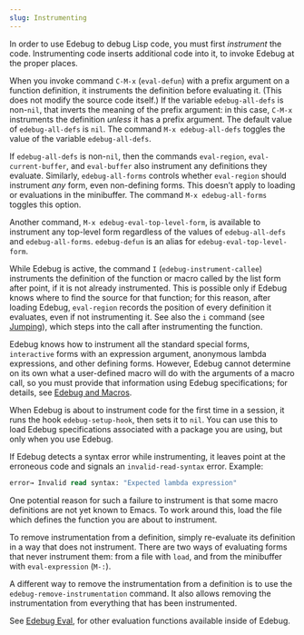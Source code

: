```yaml
---
slug: Instrumenting
---
```


In order to use Edebug to debug Lisp code, you must first *instrument* the code. Instrumenting code inserts additional code into it, to invoke Edebug at the proper places.

When you invoke command `C-M-x` (`eval-defun`) with a prefix argument on a function definition, it instruments the definition before evaluating it. (This does not modify the source code itself.) If the variable `edebug-all-defs` is non-`nil`, that inverts the meaning of the prefix argument: in this case, `C-M-x` instruments the definition *unless* it has a prefix argument. The default value of `edebug-all-defs` is `nil`. The command `M-x edebug-all-defs` toggles the value of the variable `edebug-all-defs`.

If `edebug-all-defs` is non-`nil`, then the commands `eval-region`, `eval-current-buffer`, and `eval-buffer` also instrument any definitions they evaluate. Similarly, `edebug-all-forms` controls whether `eval-region` should instrument *any* form, even non-defining forms. This doesn’t apply to loading or evaluations in the minibuffer. The command `M-x edebug-all-forms` toggles this option.

Another command, `M-x edebug-eval-top-level-form`, is available to instrument any top-level form regardless of the values of `edebug-all-defs` and `edebug-all-forms`. `edebug-defun` is an alias for `edebug-eval-top-level-form`.

While Edebug is active, the command `I` (`edebug-instrument-callee`) instruments the definition of the function or macro called by the list form after point, if it is not already instrumented. This is possible only if Edebug knows where to find the source for that function; for this reason, after loading Edebug, `eval-region` records the position of every definition it evaluates, even if not instrumenting it. See also the `i` command (see [Jumping](/docs/elisp/Jumping)), which steps into the call after instrumenting the function.

Edebug knows how to instrument all the standard special forms, `interactive` forms with an expression argument, anonymous lambda expressions, and other defining forms. However, Edebug cannot determine on its own what a user-defined macro will do with the arguments of a macro call, so you must provide that information using Edebug specifications; for details, see [Edebug and Macros](/docs/elisp/Edebug-and-Macros).

When Edebug is about to instrument code for the first time in a session, it runs the hook `edebug-setup-hook`, then sets it to `nil`. You can use this to load Edebug specifications associated with a package you are using, but only when you use Edebug.

If Edebug detects a syntax error while instrumenting, it leaves point at the erroneous code and signals an `invalid-read-syntax` error. Example:

```lisp
error→ Invalid read syntax: "Expected lambda expression"
```

One potential reason for such a failure to instrument is that some macro definitions are not yet known to Emacs. To work around this, load the file which defines the function you are about to instrument.

To remove instrumentation from a definition, simply re-evaluate its definition in a way that does not instrument. There are two ways of evaluating forms that never instrument them: from a file with `load`, and from the minibuffer with `eval-expression` (`M-:`).

A different way to remove the instrumentation from a definition is to use the `edebug-remove-instrumentation` command. It also allows removing the instrumentation from everything that has been instrumented.

See [Edebug Eval](/docs/elisp/Edebug-Eval), for other evaluation functions available inside of Edebug.
